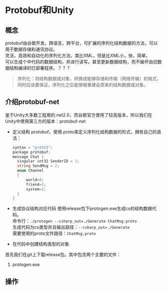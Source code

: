 # Protobuf和Unity

## 概念

protobuf由谷歌开发。跨语言，跨平台，可扩展的序列化结构数据的方法，可以用于数据存储和通讯协议。  
灵活，高效和自动化的序列化方法，类比XML，但是比XML小，快，简单。  
可以生成个中代码的数据结构，并进行读写。甚至更新数据结构，而不破坏由旧数据结构编译的已部署程序。？？？  

> 序列化：将结构数据或对象，转换成能够存储和传输（网络传输）的格式，同时应该要保证，序列化之后能够被重建会原来的结构数据或对象。

## 介绍protobuf-net

鉴于Unity大多数工程用的.net2.0，而谷歌官方使用了较高版本，所以我们在Unity中使用第三方的版本：protobuf-net

* 定义结构
  protobuf，使用.proto来定义序列化结构数据的形式，拥有自己的语法：  

  ```cs
  syntax = "proto3";
  package protobuf;
  message Chat {
    singular int32 SenderID = 1;
    string SendMsg = 2;
    enum Channel
    {
        world=0;
        friend=1;
        system=2;
    }
  }
  ```

* 生成协议结构对应代码
  使用release包下protogen.exe生成cs的结构数据代码。  
  命令行：`./protogen --csharp_out=./Generate ChatMsg.proto`   
  生成代码为cs类型并且输出路径：`--csharp_out=./Generate`  
  需要使用的proto文件路径：`ChatMsg.proto`  

* 在代码中创建结构类型的对象

首先我们在git上下载release包。其中包含两个主要的文件：

1. protogen.exe


## 操作

